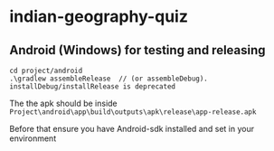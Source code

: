 # indian-geography-quiz


## Android (Windows) for testing and releasing
```
cd project/android
.\gradlew assembleRelease  // (or assembleDebug). installDebug/installRelease is deprecated
```
The the apk should be inside `Project\android\app\build\outputs\apk\release\app-release.apk`

Before that ensure you have Android-sdk installed and set in your environment
